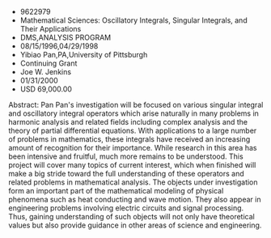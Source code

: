 
* 9622979
* Mathematical Sciences: Oscillatory Integrals, Singular Integrals, and Their Applications
* DMS,ANALYSIS PROGRAM
* 08/15/1996,04/29/1998
* Yibiao Pan,PA,University of Pittsburgh
* Continuing Grant
* Joe W. Jenkins
* 01/31/2000
* USD 69,000.00

Abstract: Pan Pan's investigation will be focused on various singular integral
and oscillatory integral operators which arise naturally in many problems in
harmonic analysis and related fields including complex analysis and the theory
of partial differential equations. With applications to a large number of
problems in mathematics, these integrals have received an increasing amount of
recognition for their importance. While research in this area has been intensive
and fruitful, much more remains to be understood. This project will cover many
topics of current interest, which when finished will make a big stride toward
the full understanding of these operators and related problems in mathematical
analysis. The objects under investigation form an important part of the
mathematical modeling of physical phenomena such as heat conducting and wave
motion. They also appear in engineering problems involving electric circuits and
signal processing. Thus, gaining understanding of such objects will not only
have theoretical values but also provide guidance in other areas of science and
engineering.
